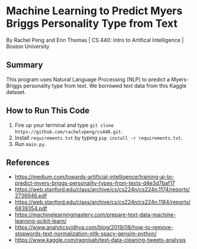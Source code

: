 # Machine Learning to Predict Myers Briggs Personality Type from Text
By Rachel Peng and Erin Thomas | CS 440: Intro to Artifical Intelligence | Boston University

## Summary
This program uses Natural Language Processing (NLP) to predict a Myers-Briggs personality type from text. We borrowed text data from this Kaggle dataset.

## How to Run This Code
1. Fire up your terminal and type `git clone https://github.com/rachelvpeng/cs440.git`.
2. Install `requirements.txt` by typing `pip install -r requirements.txt`.
3. Run `main.py`.

## References
- https://medium.com/towards-artificial-intelligence/training-ai-to-predict-myers-briggs-personality-types-from-texts-d4e3d7baf17
- https://web.stanford.edu/class/archive/cs/cs224n/cs224n.1174/reports/2736946.pdf
- https://web.stanford.edu/class/archive/cs/cs224n/cs224n.1184/reports/6839354.pdf
- https://machinelearningmastery.com/prepare-text-data-machine-learning-scikit-learn/
- https://www.analyticsvidhya.com/blog/2019/08/how-to-remove-stopwords-text-normalization-nltk-spacy-gensim-python/
- https://www.kaggle.com/ragnisah/text-data-cleaning-tweets-analysis

